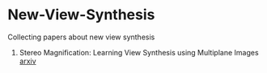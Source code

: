 # New-View-Synthesis
Collecting papers about new view synthesis

1. Stereo Magnification: Learning View Synthesis using Multiplane Images [arxiv](https://arxiv.org/pdf/1805.09817.pdf)

